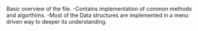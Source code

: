 Basic overview of the file.
-Contains implementation of common methods and algorthims.
-Most of the Data structures are implemented in a menu driven way to deeper its understanding.
